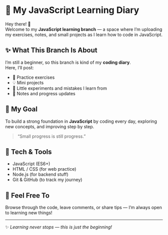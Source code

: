 # 🌱 My JavaScript Learning Diary

Hey there! 👋  
Welcome to my **JavaScript learning branch** — a space where I’m uploading my exercises, notes, and small projects as I learn how to code in JavaScript.

## ✨ What This Branch Is About
I’m still a beginner, so this branch is kind of my **coding diary**.  
Here, I’ll post:
- 🧩 Practice exercises  
- 💡 Mini projects  
- 🧠 Little experiments and mistakes I learn from  
- 📘 Notes and progress updates

## 🎯 My Goal
To build a strong foundation in **JavaScript** by coding every day, exploring new concepts, and improving step by step.  

> “Small progress is still progress.”

## 🧰 Tech & Tools
- JavaScript (ES6+)
- HTML / CSS (for web practice)
- Node.js (for backend stuff)
- Git & GitHub (to track my journey)

## 💬 Feel Free To
Browse through the code, leave comments, or share tips — I’m always open to learning new things!

---

✨ *Learning never stops — this is just the beginning!*
